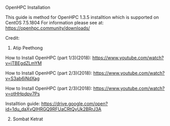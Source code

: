 OpenHPC Installation

This guide is method for OpenHPC 1.3.5 installtion which is supported on CentOS 7.5.1804 
For information please see at: https://openhpc.community/downloads/

Credit: 
1. Atip Peethong

How to Install OpenHPC (part 1/3)(2018): https://www.youtube.com/watch?v=jTBEgdZLmYM

How to Install OpenHPC (part 2/3)(2018): https://www.youtube.com/watch?v=S3ab6iNdXag

How to Install OpenHPC (part 2/3)(2018): https://www.youtube.com/watch?v=otHHpdpv7Ps

Installtion guide: https://drive.google.com/open?id=1du_daXvQIHRGQ9RFUaCRtQyUk2BRrJ3A

2. Sombat Ketrat
